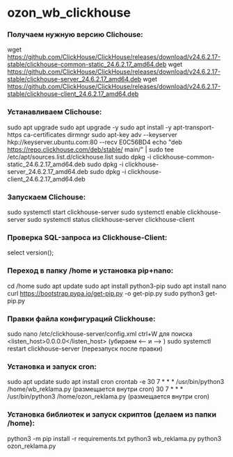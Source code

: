 # ozon_wb_clickhouse

### Получаем нужную версию Clichouse:
wget https://github.com/ClickHouse/ClickHouse/releases/download/v24.6.2.17-stable/clickhouse-common-static_24.6.2.17_amd64.deb 
wget https://github.com/ClickHouse/ClickHouse/releases/download/v24.6.2.17-stable/clickhouse-server_24.6.2.17_amd64.deb 
wget https://github.com/ClickHouse/ClickHouse/releases/download/v24.6.2.17-stable/clickhouse-client_24.6.2.17_amd64.deb

### Устанавливаем Clichouse:
sudo apt upgrade
sudo apt upgrade -y
sudo apt install -y apt-transport-https ca-certificates dirmngr
sudo apt-key adv --keyserver hkp://keyserver.ubuntu.com:80 --recv E0C56BD4
echo "deb https://repo.clickhouse.com/deb/stable/ main/" | sudo tee /etc/apt/sources.list.d/clickhouse.list
sudo dpkg -i clickhouse-common-static_24.6.2.17_amd64.deb 
sudo dpkg -i clickhouse-server_24.6.2.17_amd64.deb 
sudo dpkg -i clickhouse-client_24.6.2.17_amd64.deb

### Запускаем Clichouse:
sudo systemctl start clickhouse-server 
sudo systemctl enable clickhouse-server
sudo systemctl status clickhouse-server
clickhouse-client

### Проверка SQL-запроса из Clickhouse-Client:
select version();

### Переход в папку /home и установка pip+nano:
cd /home
sudo apt update
sudo apt install python3-pip
sudo apt install nano
curl https://bootstrap.pypa.io/get-pip.py -o get-pip.py
sudo python3 get-pip.py

### Правки файла конфигураций Clickhouse:
sudo nano /etc/clickhouse-server/config.xml
ctrl+W для поиска
<listen_host>0.0.0.0</listen_host>  (убираем <--  и --> )
sudo systemctl restart clickhouse-server (перезапуск после правки)

### Установка и запуск cron:
sudo apt update 
sudo apt install cron
crontab -e
30 7 * * * /usr/bin/python3 /home/wb_reklama.py (размещается внутри cron)
30 7 * * * /usr/bin/python3 /home/ozon_reklama.py (размещается внутри cron)

### Установка библиотек и запуск скриптов (делаем из папки /home):
python3 -m pip install -r requirements.txt
python3 wb_reklama.py
python3 ozon_reklama.py

